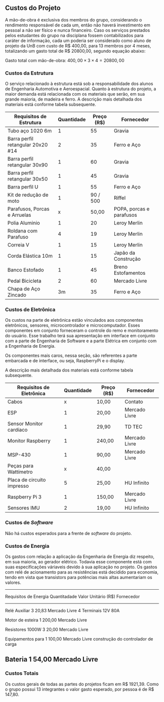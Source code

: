 ## Custos do Projeto

A mão-de-obra é exclusiva dos membros do grupo, considerando o rendimento responsável de cada um, então não haverá investimento em pessoal a não ser físico e nunca financeiro. Caso os serviços prestados pelos estudantes do grupo na disciplana fossem contabilizados para caráter de informação, cada um poderia ser considerado como aluno de projeto da UnB com custo de R$ 400,00, para 13 membros por 4 meses, totalizando um gasto total de R$ 20800,00, segundo equação abaixo:

Gasto total com mão-de-obra: $400,00 \times 3 \times 4 = 20800,00$

### Custos da Estrutura

O serviço relacionado à estrutura está sob a responsabilidade dos alunos de Engenharia Automotiva e Aeroespacial. Quanto à estrutura do projeto, a maior demanda está relacionada com os materiais que serão, em sua grande maioria, de madeira e ferro.
A descrição mais detalhada dos materiais está conforme tabela subsequente.

| Requisitos de Estrutura | Quantidade | Preço (R$) | Fornecedor |
|--------------------------|------------|-------|------------|
| Tubo aço 1020  6m            |        1   |    55   |      Gravia      |
| Barra perfil retangular 20x20 #14                  |        2  |   35  |     Ferro e Aço       |
| Barra  perfil retangular 30x90     |        1   |    60   |    Gravia      |
| Barra perfil retangular 30x50      |       1    |    45   |    Gravia |
| Barra perfil  U           |        1   |    55  |    Ferro e Aço        |
| Kit de redução de moto | 1  | 90 / 500 | Riffel |
| Parafusos, Porcas e Arruelas     |        x   |  50,00    |  POPA, porcas e parafusos          |
| Polia Aluminio |       1   |  20    |       Leroy Merlin    |
| Roldana com Parafuso | 4 | 19 | Leroy Merlin |
| Correia V | 1  | 15  | Leroy Merlin |
| Corda Elástica 10m | 1  | 15 | Japão da Construção |
| Banco Estofado | 1  | 45 | Breno Estofamentos |
| Pedal Bicicleta | 2  |60  | Mercado Livre  |
| Chapa de Aço Zincado | 3m |35 | Ferro e Aço|

### Custos de Eletrônica

Os custos na parte de eletrônica estão vinculados aos componentes eletrônicos, sensores, microcontrolador e microcomputador. Esses componentes em conjunto forneceram o controle do remo e monitoramento do usuário. Esse trabalho terá sua apresentação em interface em conjunto com a parte de Engenharia de Software e a parte Elétrica em conjunto com a Engenharia de Energia.

Os componentes mais caros, nessa seção, são referentes a parte embarcada e de interface, ou seja, RaspberryPi e o display.

A descrição mais detalhada dos materiais está conforme tabela subsequente.

| Requisitos de Eletrônica | Quantidade | Preço (R$) | Fornecedor |
|--------------------------|------------|-------|------------|
| Cabos                    |        x   |    10,00   |      Contato      |
| ESP                      |        1   |    20,00   |     Mercado Livre       |
| Sensor Monitor cardíaco         |        1   |    29,90   |     TD TEC       |
| Monitor Raspberry        |        1   |    240,00  |    Mercado Livre        |
| MSP-430                  |        1   |   90,00    |     Mercado Livre       |
| Peças para Wattímetro    |        x   |   40,00    |            |
| Placa de circuito impresso|       5   |   25,00    |       HU Infinito     |
| Raspberry Pi 3           |        1   |   150,00   |     Mercado Livre       |
| Sensores IMU             |        2   |   19,00    |      HU Infinito      |

### Custos de _Software_

Não há custos esperados para a frente de _software_ do projeto.

### Custos de Energia

Os gastos com relação a aplicação da Engenharia de Energia diz respeito, em sua maioria, ao gerador elétrico. Todavia esse componente está com suas especificações váriaveis devido à sua aplicação no projeto. Os gastos com relé de acionamento para as resistências está decidido para economia, tendo em vista que transistors para potências mais altas aumentariam os valores.  

------------------------------------------------------------------------------
 Requisitos de Energia     Quantitadade   Valor Unitário (R$)   Fornecedor
------------------------- -------------- --------------------- ---------------
 Relé Auxiliar             3              20,83                 Mercado Livre
 4 Terminais 12V 80A

 Motor de esteira          1              200,00                Mercado Livre

 Resistores 1000W          3              20,00                 Mercado Livre

 Equipamentos para         1              100,00                Mercado Livre
 construção do
 controlador de carga

 Bateria                   1              54,00                 Mercado Livre
------------------------------------------------------------------------------

### Custos Totais

Os custos gerais de todas as partes do projetos ficam em R$ 1921,39. Como o grupo possui 13 integrantes o valor gasto esperado, por pessoa é de R$ 147,80.
